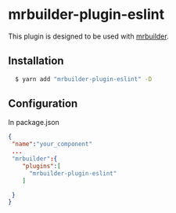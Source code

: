 mrbuilder-plugin-eslint
===
This plugin is designed to be used with [mrbuilder](https://github.com/jspears/mrbuilder).

## Installation
```sh
  $ yarn add "mrbuilder-plugin-eslint" -D
```
## Configuration
In package.json
```json
{
 "name":"your_component"
 ...
 "mrbuilder":{
    "plugins":[
      "mrbuilder-plugin-eslint"
    ]

 }
}
```
